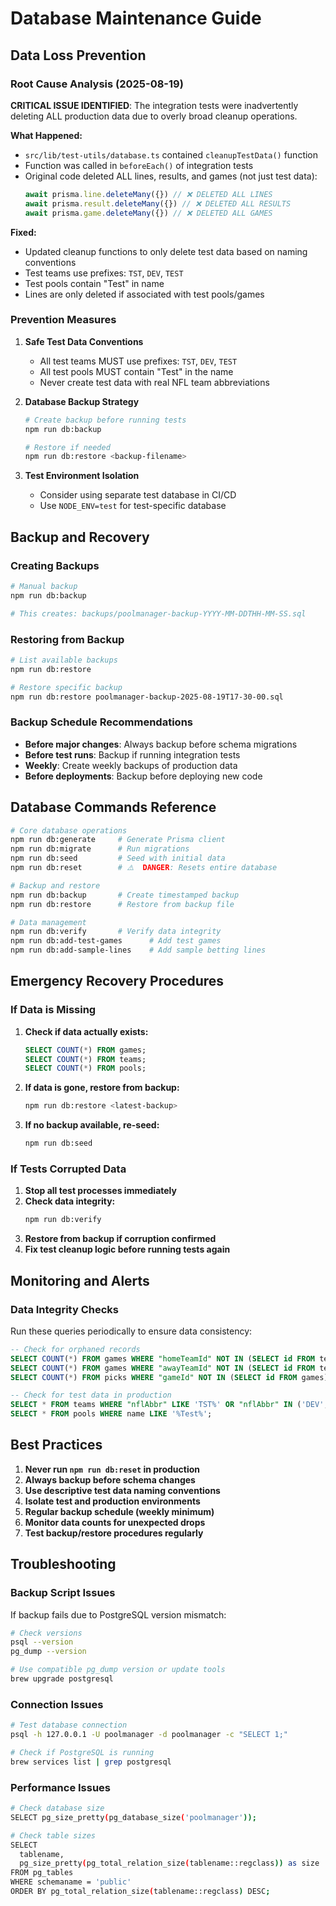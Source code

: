# Database Maintenance Guide

## Data Loss Prevention

### Root Cause Analysis (2025-08-19)

**CRITICAL ISSUE IDENTIFIED**: The integration tests were inadvertently deleting ALL production data due to overly broad cleanup operations.

**What Happened:**

- `src/lib/test-utils/database.ts` contained `cleanupTestData()` function
- Function was called in `beforeEach()` of integration tests
- Original code deleted ALL lines, results, and games (not just test data):
  ```typescript
  await prisma.line.deleteMany({}) // ❌ DELETED ALL LINES
  await prisma.result.deleteMany({}) // ❌ DELETED ALL RESULTS
  await prisma.game.deleteMany({}) // ❌ DELETED ALL GAMES
  ```

**Fixed:**

- Updated cleanup functions to only delete test data based on naming conventions
- Test teams use prefixes: `TST`, `DEV`, `TEST`
- Test pools contain "Test" in name
- Lines are only deleted if associated with test pools/games

### Prevention Measures

1. **Safe Test Data Conventions**
   - All test teams MUST use prefixes: `TST`, `DEV`, `TEST`
   - All test pools MUST contain "Test" in the name
   - Never create test data with real NFL team abbreviations

2. **Database Backup Strategy**

   ```bash
   # Create backup before running tests
   npm run db:backup

   # Restore if needed
   npm run db:restore <backup-filename>
   ```

3. **Test Environment Isolation**
   - Consider using separate test database in CI/CD
   - Use `NODE_ENV=test` for test-specific database

## Backup and Recovery

### Creating Backups

```bash
# Manual backup
npm run db:backup

# This creates: backups/poolmanager-backup-YYYY-MM-DDTHH-MM-SS.sql
```

### Restoring from Backup

```bash
# List available backups
npm run db:restore

# Restore specific backup
npm run db:restore poolmanager-backup-2025-08-19T17-30-00.sql
```

### Backup Schedule Recommendations

- **Before major changes**: Always backup before schema migrations
- **Before test runs**: Backup if running integration tests
- **Weekly**: Create weekly backups of production data
- **Before deployments**: Backup before deploying new code

## Database Commands Reference

```bash
# Core database operations
npm run db:generate     # Generate Prisma client
npm run db:migrate      # Run migrations
npm run db:seed         # Seed with initial data
npm run db:reset        # ⚠️  DANGER: Resets entire database

# Backup and restore
npm run db:backup       # Create timestamped backup
npm run db:restore      # Restore from backup file

# Data management
npm run db:verify       # Verify data integrity
npm run db:add-test-games      # Add test games
npm run db:add-sample-lines    # Add sample betting lines
```

## Emergency Recovery Procedures

### If Data is Missing

1. **Check if data actually exists:**

   ```sql
   SELECT COUNT(*) FROM games;
   SELECT COUNT(*) FROM teams;
   SELECT COUNT(*) FROM pools;
   ```

2. **If data is gone, restore from backup:**

   ```bash
   npm run db:restore <latest-backup>
   ```

3. **If no backup available, re-seed:**
   ```bash
   npm run db:seed
   ```

### If Tests Corrupted Data

1. **Stop all test processes immediately**
2. **Check data integrity:**
   ```bash
   npm run db:verify
   ```
3. **Restore from backup if corruption confirmed**
4. **Fix test cleanup logic before running tests again**

## Monitoring and Alerts

### Data Integrity Checks

Run these queries periodically to ensure data consistency:

```sql
-- Check for orphaned records
SELECT COUNT(*) FROM games WHERE "homeTeamId" NOT IN (SELECT id FROM teams);
SELECT COUNT(*) FROM games WHERE "awayTeamId" NOT IN (SELECT id FROM teams);
SELECT COUNT(*) FROM picks WHERE "gameId" NOT IN (SELECT id FROM games);

-- Check for test data in production
SELECT * FROM teams WHERE "nflAbbr" LIKE 'TST%' OR "nflAbbr" IN ('DEV', 'TEST');
SELECT * FROM pools WHERE name LIKE '%Test%';
```

## Best Practices

1. **Never run `npm run db:reset` in production**
2. **Always backup before schema changes**
3. **Use descriptive test data naming conventions**
4. **Isolate test and production environments**
5. **Regular backup schedule (weekly minimum)**
6. **Monitor data counts for unexpected drops**
7. **Test backup/restore procedures regularly**

## Troubleshooting

### Backup Script Issues

If backup fails due to PostgreSQL version mismatch:

```bash
# Check versions
psql --version
pg_dump --version

# Use compatible pg_dump version or update tools
brew upgrade postgresql
```

### Connection Issues

```bash
# Test database connection
psql -h 127.0.0.1 -U poolmanager -d poolmanager -c "SELECT 1;"

# Check if PostgreSQL is running
brew services list | grep postgresql
```

### Performance Issues

```bash
# Check database size
SELECT pg_size_pretty(pg_database_size('poolmanager'));

# Check table sizes
SELECT
  tablename,
  pg_size_pretty(pg_total_relation_size(tablename::regclass)) as size
FROM pg_tables
WHERE schemaname = 'public'
ORDER BY pg_total_relation_size(tablename::regclass) DESC;
```
